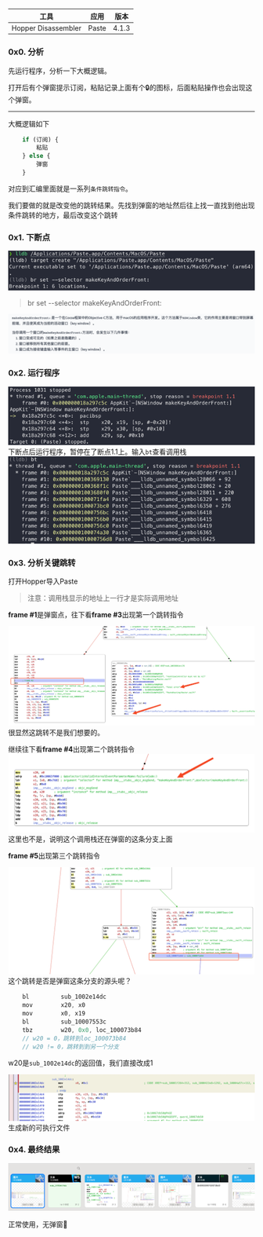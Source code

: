 |         工具          |  应用   |  版本   |
|:-------------------:|:-----:|:-----:|
| Hopper Disassembler | Paste | 4.1.3 |

### 0x0. 分析
先运行程序，分析一下大概逻辑。

打开后有个弹窗提示订阅，粘贴记录上面有个🔒的图标，后面粘贴操作也会出现这个弹窗。
<hr>
大概逻辑如下

```javascript
    if (订阅) {
        粘贴
    } else {
        弹窗
    } 
```
对应到汇编里面就是一系列`条件跳转指令`。

我们要做的就是改变他的跳转结果。先找到弹窗的地址然后往上找一直找到他出现条件跳转的地方，最后改变这个跳转


### 0x1. 下断点
![img.png](images/img.png)
> br set --selector makeKeyAndOrderFront:

![img.png](images/img1.png)

### 0x2. 运行程序
![img.png](images/img2.png)
下断点后运行程序，暂停在了断点1.1上。输入`bt`查看调用栈
![img.png](images/img3.png)

### 0x3. 分析关键跳转
打开Hopper导入Paste

> 注意：调用栈显示的地址上一行才是实际调用地址

**frame #1**是弹窗点，往下看**frame #3**出现第一个跳转指令

![img.png](images/img4.png)
很显然这跳转不是我们想要的。

继续往下看**frame #4**出现第二个跳转指令
![img.png](images/img5.png)
这里也不是，说明这个调用栈还在弹窗的这条分支上面

**frame #5**出现第三个跳转指令

![img.png](images/img6.png)
这个跳转是否是弹窗这条分支的源头呢？

```javascript
    bl         sub_1002e14dc
    mov        x20, x0
    mov        x0, x19
    bl         sub_10007553c
    tbz        w20, 0x0, loc_100073b84    
    // w20 = 0，跳转到loc_100073b84
    // w20 != 0，跳转到到另一个分支
```
w20是`sub_1002e14dc`的返回值，我们直接改成1

![img.png](images/img7.png)
生成新的可执行文件

### 0x4. 最终结果
![img.png](images/img8.png)

正常使用，无弹窗🍻

